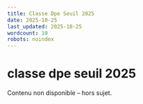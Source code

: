 ```yaml
---
title: Classe Dpe Seuil 2025
date: 2025-10-25
last_updated: 2025-10-25
wordcount: 10
robots: noindex
---
```


# classe dpe seuil 2025

Contenu non disponible – hors sujet.